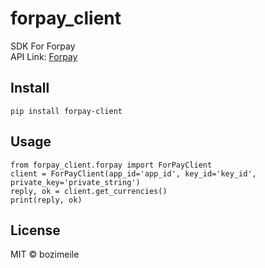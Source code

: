 # forpay_client  
SDK For Forpay  
API Link: [Forpay](https://api.forpay.pro/docs/overview)  
  
## Install
  
```
pip install forpay-client
```
  
## Usage  

```
from forpay_client.forpay import ForPayClient
client = ForPayClient(app_id='app_id', key_id='key_id', private_key='private_string')
reply, ok = client.get_currencies()
print(reply, ok)
```  
  
## License  

MIT © bozimeile  
